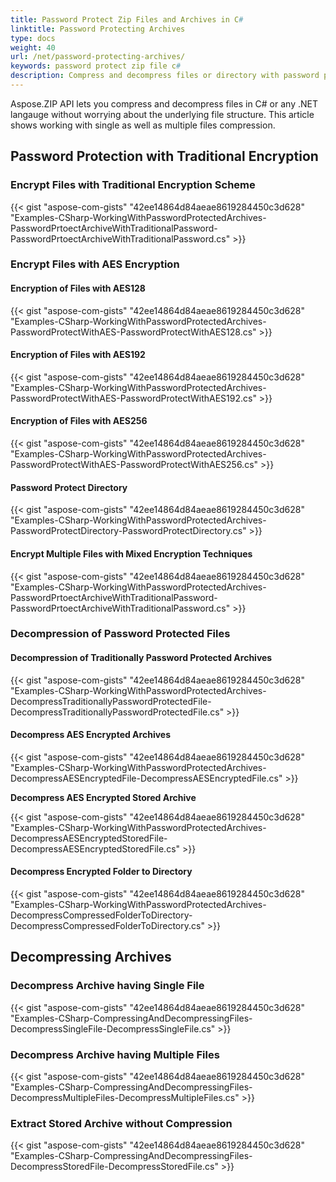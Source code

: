 ```yaml
---
title: Password Protect Zip Files and Archives in C#
linktitle: Password Protecting Archives
type: docs
weight: 40
url: /net/password-protecting-archives/
keywords: password protect zip file c#
description: Compress and decompress files or directory with password protection in C#
---
```


Aspose.ZIP API lets you compress and decompress files in C# or any .NET langauge without worrying about the underlying file structure. This article shows working with single as well as multiple files compression.
## **Password Protection with Traditional Encryption**
### **Encrypt Files with Traditional Encryption Scheme**
{{< gist "aspose-com-gists" "42ee14864d84aeae8619284450c3d628" "Examples-CSharp-WorkingWithPasswordProtectedArchives-PasswordPrtoectArchiveWithTraditionalPassword-PasswordPrtoectArchiveWithTraditionalPassword.cs" >}}
### **Encrypt Files with AES Encryption**
#### **Encryption of Files with AES128**
{{< gist "aspose-com-gists" "42ee14864d84aeae8619284450c3d628" "Examples-CSharp-WorkingWithPasswordProtectedArchives-PasswordProtectWithAES-PasswordProtectWithAES128.cs" >}}
#### **Encryption of Files with AES192**
{{< gist "aspose-com-gists" "42ee14864d84aeae8619284450c3d628" "Examples-CSharp-WorkingWithPasswordProtectedArchives-PasswordProtectWithAES-PasswordProtectWithAES192.cs" >}}
#### **Encryption of Files with AES256**
{{< gist "aspose-com-gists" "42ee14864d84aeae8619284450c3d628" "Examples-CSharp-WorkingWithPasswordProtectedArchives-PasswordProtectWithAES-PasswordProtectWithAES256.cs" >}}
#### **Password Protect Directory**
{{< gist "aspose-com-gists" "42ee14864d84aeae8619284450c3d628" "Examples-CSharp-WorkingWithPasswordProtectedArchives-PasswordProtectDirectory-PasswordProtectDirectory.cs" >}}
#### **Encrypt Multiple Files with Mixed Encryption Techniques**
{{< gist "aspose-com-gists" "42ee14864d84aeae8619284450c3d628" "Examples-CSharp-WorkingWithPasswordProtectedArchives-PasswordPrtoectArchiveWithTraditionalPassword-PasswordPrtoectArchiveWithTraditionalPassword.cs" >}}
### **Decompression of Password Protected Files**
#### **Decompression of Traditionally Password Protected Archives**
{{< gist "aspose-com-gists" "42ee14864d84aeae8619284450c3d628" "Examples-CSharp-WorkingWithPasswordProtectedArchives-DecompressTraditionallyPasswordProtectedFile-DecompressTraditionallyPasswordProtectedFile.cs" >}}
#### **Decompress AES Encrypted Archives**
{{< gist "aspose-com-gists" "42ee14864d84aeae8619284450c3d628" "Examples-CSharp-WorkingWithPasswordProtectedArchives-DecompressAESEncryptedFile-DecompressAESEncryptedFile.cs" >}}



**Decompress AES Encrypted Stored Archive**

{{< gist "aspose-com-gists" "42ee14864d84aeae8619284450c3d628" "Examples-CSharp-WorkingWithPasswordProtectedArchives-DecompressAESEncryptedStoredFile-DecompressAESEncryptedStoredFile.cs" >}}
#### **Decompress Encrypted Folder to Directory**
{{< gist "aspose-com-gists" "42ee14864d84aeae8619284450c3d628" "Examples-CSharp-WorkingWithPasswordProtectedArchives-DecompressCompressedFolderToDirectory-DecompressCompressedFolderToDirectory.cs" >}}
## **Decompressing Archives**
### **Decompress Archive having Single File**
{{< gist "aspose-com-gists" "42ee14864d84aeae8619284450c3d628" "Examples-CSharp-CompressingAndDecompressingFiles-DecompressSingleFile-DecompressSingleFile.cs" >}}
### **Decompress Archive having Multiple Files**
{{< gist "aspose-com-gists" "42ee14864d84aeae8619284450c3d628" "Examples-CSharp-CompressingAndDecompressingFiles-DecompressMultipleFiles-DecompressMultipleFiles.cs" >}}
### **Extract Stored Archive without Compression**
{{< gist "aspose-com-gists" "42ee14864d84aeae8619284450c3d628" "Examples-CSharp-CompressingAndDecompressingFiles-DecompressStoredFile-DecompressStoredFile.cs" >}}
